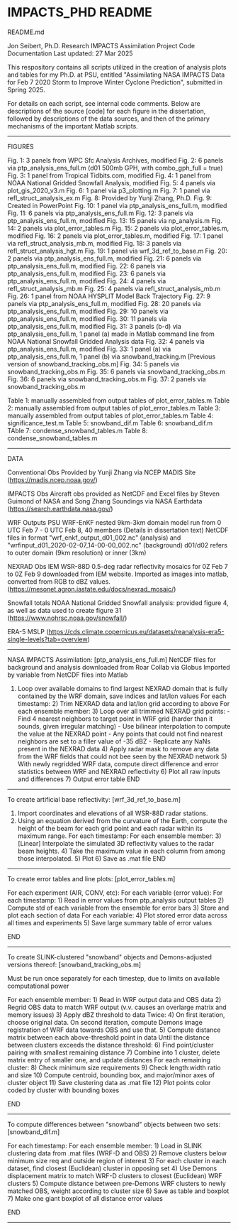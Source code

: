 # IMPACTS_PHD README
README.md

Jon Seibert, Ph.D. Research
IMPACTS Assimilation Project Code Documentation
Last updated: 27 Mar 2025

This respository contains all scripts utilized in the creation of analysis plots and tables for my Ph.D. at PSU, entitled "Assimilating NASA IMPACTS Data for Feb 7 2020 Storm to Improve Winter Cyclone Prediction", submitted in Spring 2025. 

For details on each script, see internal code comments.
Below are descriptions of the source [code] for each figure in the dissertation, followed by descriptions of the data sources, and then of the primary mechanisms of the important Matlab scripts.

--------------------------------------------------------------------------------------------------------------------------------------------------------------
FIGURES

Fig. 1: 3 panels from WPC Sfc Analysis Archives, modified
Fig. 2: 6 panels via ptp_analysis_ens_full.m (d01 500mb GPH, with combo_gph_full = true)
Fig. 3: 1 panel from Tropical Tidbits.com, modified
Fig. 4: 1 panel from NOAA National Gridded Snowfall Analysis, modified
Fig. 5: 4 panels via plot_gis_2020_v3.m
Fig. 6: 1 panel via p3_plotting.m
Fig. 7: 1 panel via refl_struct_analysis_ex.m
Fig. 8: Provided by Yunji Zhang, Ph.D.
Fig. 9: Created in PowerPoint
Fig. 10: 1 panel via ptp_analysis_ens_full.m, modified
Fig. 11: 6 panels via ptp_analysis_ens_full.m
Fig. 12: 3 panels via ptp_analysis_ens_full.m, modified
Fig. 13: 15 panels via np_analysis.m
Fig. 14: 2 panels via plot_error_tables.m
Fig. 15: 2 panels via plot_error_tables.m, modified
Fig. 16: 2 panels via plot_error_tables.m, modified
Fig. 17: 1 panel via refl_struct_analysis_mb.m, modified
Fig. 18: 3 panels via refl_struct_analysis_hgt.m
Fig. 19: 1 panel via wrf_3d_ref_to_base.m
Fig. 20: 2 panels via ptp_analysis_ens_full.m, modified
Fig. 21: 6 panels via ptp_analysis_ens_full.m, modified
Fig. 22: 6 panels via ptp_analysis_ens_full.m, modified
Fig. 23: 6 panels via ptp_analysis_ens_full.m, modified
Fig. 24: 4 panels via refl_struct_analysis_mb.m
Fig. 25: 4 panels via refl_struct_analysis_mb.m
Fig. 26: 1 panel from NOAA HYSPLIT Model Back Trajectory
Fig. 27: 9 panels via ptp_analysis_ens_full.m, modified
Fig. 28: 20 panels via ptp_analysis_ens_full.m, modified
Fig. 29: 10 panels via ptp_analysis_ens_full.m, modified
Fig. 30: 11 panels via ptp_analysis_ens_full.m, modified
Fig. 31: 3 panels (b-d) via ptp_analysis_ens_full.m, 1 panel (a) made in Matlab command line from NOAA National Snowfall Gridded Analysis data
Fig. 32: 4 panels via ptp_analysis_ens_full.m, modified
Fig. 33: 1 panel (a) via ptp_analysis_ens_full.m, 1 panel (b) via snowband_tracking.m [Previous version of snowband_tracking_obs.m]
Fig. 34: 5 panels via snowband_tracking_obs.m
Fig. 35: 6 panels via snowband_tracking_obs.m
Fig. 36: 6 panels via snowband_tracking_obs.m
Fig. 37: 2 panels via snowband_tracking_obs.m

Table 1: manually assembled from output tables of plot_error_tables.m
Table 2: manually assembled from output tables of plot_error_tables.m
Table 3: manually assembled from output tables of plot_error_tables.m
Table 4: significance_test.m
Table 5: snowband_dif.m
Table 6: snowband_dif.m
TAble 7: condense_snowband_tables.m
Table 8: condense_snowband_tables.m

-------------------------------------------------------------------------------------------------------------------------------------------------------------
DATA

Conventional Obs
	Provided by Yunji Zhang via NCEP MADIS Site (https://madis.ncep.noaa.gov/)

IMPACTS Obs
	Aircraft obs provided as NetCDF and Excel files by Steven Guimond of NASA and Song Zhang
	Soundings via NASA Earthdata (https://search.earthdata.nasa.gov/)

WRF Outputs
	PSU WRF-EnKF nested 9km-3km domain model run from 0 UTC Feb 7 - 0 UTC Feb 8, 40 members (Details in dissertation text)
	NetCDF files in format "wrf_enkf_output_d01_002.nc" (analysis) and "wrfinput_d01_2020-02-07_14-00-00_002.nc" (background)
	d01/d02 refers to outer domain (9km resolution) or inner (3km)

NEXRAD Obs
	IEM WSR-88D 0.5-deg radar reflectivity mosaics for 0Z Feb 7 to 0Z Feb 9 downloaded from IEM website.
	Imported as images into matlab, converted from RGB to dBZ values.
	(https://mesonet.agron.iastate.edu/docs/nexrad_mosaic/)

Snowfall totals
	NOAA National Gridded Snowfall analysis: provided figure 4, as well as data used to create figure 31
	(https://www.nohrsc.noaa.gov/snowfall/)

ERA-5 MSLP
	(https://cds.climate.copernicus.eu/datasets/reanalysis-era5-single-levels?tab=overview)

-------------------------------------------------------------------------------------------------------------------------------------------------------------

NASA IMPACTS Assimilation:
	[ptp_analysis_ens_full.m]
	NetCDF files for background and analysis downloaded from Roar Collab via Globus
	Imported by variable from NetCDF files into Matlab

1) Loop over available domains to find largest NEXRAD domain that is fully contained by the WRF domain, save indices and lat/lon values
For each timestamp:
	2) Trim NEXRAD data and lat/lon grid according to above
	For each ensemble member:
		3) Loop over all trimmed NEXRAD grid points:
			- Find 4 nearest neighbors to target point in WRF grid (harder than it sounds, given irregular matching)
			- Use bilinear interpolation to compute the value at the NEXRAD point
			- Any points that could not find nearest neighbors are set to a filler value of -35 dBZ
			- Replicate any NaNs present in the NEXRAD data
		4) Apply radar mask to remove any data from the WRF fields that could not bee seen by the NEXRAD network
		5) With newly regridded WRF data, compute direct difference and error statistics between WRF and NEXRAD reflectivity
		6) Plot all raw inputs and differences
	7) Output error table
END

-------------------------------------------------------------------------------------------------------------------------------------------------------------

To create artificial base reflectivity:
[wrf_3d_ref_to_base.m]
	
1) Import coordinates and elevations of all WSR-88D radar stations.
2) Using an equation derived from the curvature of the Earth, compute the height of the beam for each grid point and each radar within its maximum range.
For each timestamp:
	For each ensemble member:
		3) [Linear] Interpolate the simulated 3D reflectivity values to the radar beam heights.
		4) Take the maximum value in each column from among those interpolated.
		5) Plot
	6) Save as .mat file
END

-------------------------------------------------------------------------------------------------------------------------------------------------------------

To create error tables and line plots:
[plot_error_tables.m]

For each experiment (AIR, CONV, etc):
	For each variable (error value):
		For each timestamp:
			1) Read in error values from ptp_analysis output tables
			2) Compute std of each variable from the ensemble for error bars
			3) Store and plot each section of data
For each variable:
	4) Plot stored error data across all times and experiments
5) Save large summary table of error values

END

-------------------------------------------------------------------------------------------------------------------------------------------------------------

To create SLINK-clustered "snowband" objects and Demons-adjusted versions thereof:
[snowband_tracking_obs.m]

Must be run once separately for each timestep, due to limits on available computational power

For each ensemble member:
	1) Read in WRF output data and OBS data
	2) Regrid OBS data to match WRF output (v.v. causes an overlarge matrix and memory issues)
	3) Apply dBZ threshold to data
	Twice:
		4) On first iteration, choose original data. On second iteration, compute Demons image registration of WRF data towards OBS and use that.
		5) Compute distance matrix between each above-threshold point in data
		Until the distance between clusters exceeds the distance threshold:
			6) Find point/cluster pairing with smallest remaining distance
			7) Combine into 1 cluster, delete matrix entry of smaller one, and update distances
		For each remaining cluster:
			8) Check minimum size requirements
			9) Check length:width ratio and size
			10) Compute centroid, bounding box, and major/minor axes of cluster object
		11) Save clustering data as .mat file
		12) Plot points color coded by cluster with bounding boxes

END

-------------------------------------------------------------------------------------------------------------------------------------------------------------

To compute differences between "snowband" objects between two sets:
[snowband_dif.m]

For each timestamp:
	For each ensemble member:
		1) Load in SLINK clustering data from .mat files (WRF-D and OBS)
		2) Remove clusters below minimum size req and outside region of interest
		3) For each cluster in each dataset, find closest (Euclidean) cluster in opposing set
		4) Use Demons displacement matrix to match WRF-D clusters to closest (Euclidean) WRF clusters
		5) Compute distance between pre-Demons WRF clusters to newly matched OBS, weight according to cluster size
		6) Save as table and boxplot
7) Make one giant boxplot of all distance error values

END

-------------------------------------------------------------------------------------------------------------------------------------------------------------
